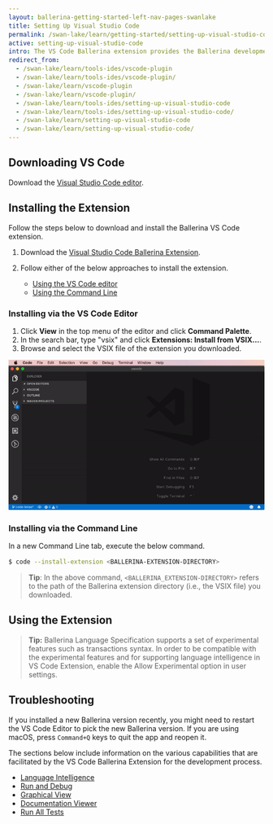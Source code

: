 ```yaml
---
layout: ballerina-getting-started-left-nav-pages-swanlake
title: Setting Up Visual Studio Code
permalink: /swan-lake/learn/getting-started/setting-up-visual-studio-code/
active: setting-up-visual-studio-code
intro: The VS Code Ballerina extension provides the Ballerina development capabilities in VS Code. The below sections include instructions on how to download, install, and use the features of the VS Code extension.
redirect_from:
  - /swan-lake/learn/tools-ides/vscode-plugin
  - /swan-lake/learn/tools-ides/vscode-plugin/
  - /swan-lake/learn/vscode-plugin
  - /swan-lake/learn/vscode-plugin/
  - /swan-lake/learn/tools-ides/setting-up-visual-studio-code
  - /swan-lake/learn/tools-ides/setting-up-visual-studio-code/
  - /swan-lake/learn/setting-up-visual-studio-code
  - /swan-lake/learn/setting-up-visual-studio-code/
---
```


## Downloading VS Code 

Download the [Visual Studio Code editor](https://code.visualstudio.com/download).


## Installing the Extension

Follow the steps below to download and install the Ballerina VS Code extension.

1. Download the [Visual Studio Code Ballerina Extension](/downloads).

2. Follow either of the below approaches to install the extension.
    - [Using the VS Code editor](#using-the-vs-code-editor)
    - [Using the Command Line](#using-the-command-line)

### Installing via the VS Code Editor

1. Click **View** in the top menu of the editor and click **Command Palette**.
2. In the search bar, type "vsix" and click **Extensions: Install from VSIX...**.
3. Browse and select the VSIX file of the extension you downloaded.

![Install using the Command Palette of the editor.](/swan-lake/learn/images/install-via-palette.gif)

### Installing via the Command Line
In a new Command Line tab, execute the below command.
```bash
$ code --install-extension <BALLERINA-EXTENSION-DIRECTORY>
```
> **Tip**: In the above command, `<BALLERINA_EXTENSION-DIRECTORY>` refers to the path of the Ballerina extension directory (i.e., the VSIX file) you downloaded.

## Using the Extension

> **Tip:** Ballerina Language Specification supports a set of experimental features such as transactions syntax. In order to be compatible with the experimental features and for supporting language intelligence in VS Code Extension, enable the Allow Experimental option in user settings.

## Troubleshooting

If you installed a new Ballerina version recently, you might need to restart the VS Code Editor to pick the new Ballerina version. If you are using macOS, press `Command+Q` keys to quit the app and reopen it.

The sections below include information on the various capabilities that are facilitated by the VS Code Ballerina Extension for the development process.

- [Language Intelligence](/swan-lake/learn/vscode-plugin/language-intelligence)
- [Run and Debug](/swan-lake/learn/vscode-plugin/run-and-debug)
- [Graphical View](/swan-lake/learn/vscode-plugin/graphical-editor)
- [Documentation Viewer](/swan-lake/learn/vscode-plugin/documentation-viewer)
- [Run All Tests](/swan-lake/learn/vscode-plugin/run-all-tests)

